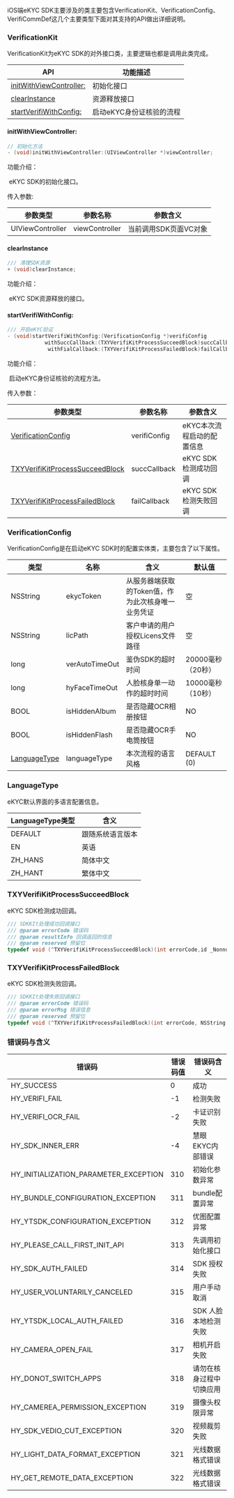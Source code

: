 iOS端eKYC SDK主要涉及的类主要包含VerificationKit、VerificationConfig、VerifiCommDef这几个主要类型下面对其支持的API做出详细说明。

### VerificationKit

VerificationKit为eKYC SDK的对外接口类，主要逻辑也都是调用此类完成。

| API                                                 | 功能描述                 |
| --------------------------------------------------- | ------------------------ |
| [initWithViewController:](#initWithViewController:) | 初始化接口               |
| [clearInstance](#clearInstance)                     | 资源释放接口             |
| [startVerifiWithConfig:](#startVerifiWithConfig:)   | 启动eKYC身份证核验的流程 |



#### initWithViewController:

```objective-c
// 初始化方法
- (void)initWithViewController:(UIViewController *)viewController;
```

功能介绍：

​	eKYC SDK的初始化接口。

传入参数:	

| 参数类型         | 参数名称       | 参数含义              |
| ---------------- | -------------- | --------------------- |
| UIViewController | viewController | 当前调用SDK页面VC对象 |



#### clearInstance

```objective-c
/// 清理SDK资源
+ (void)clearInstance;
```

功能介绍：

​	eKYC SDK资源释放的接口。



#### startVerifiWithConfig:

```objective-c
/// 开启eKYC验证
- (void)startVerifiWithConfig:(VerificationConfig *)verifiConfig
            withSuccCallback:(TXYVerifiKitProcessSucceedBlock)succCallback
             withFialCallback:(TXYVerifiKitProcessFailedBlock)failCallback;
```

功能介绍：

​	启动eKYC身份证核验的流程方法。

传入参数：

| 参数类型                                                     | 参数名称     | 参数含义                   |
| ------------------------------------------------------------ | ------------ | -------------------------- |
| [VerificationConfig](#VerificationConfig)                    | verifiConfig | eKYC本次流程启动的配置信息 |
| [TXYVerifiKitProcessSucceedBlock](#TXYVerifiKitProcessSucceedBlock) | succCallback | eKYC SDK检测成功回调       |
| [TXYVerifiKitProcessFailedBlock](#TXYVerifiKitProcessFailedBlock) | failCallback | eKYC SDK检测失败回调       |



### VerificationConfig

VerificationConfig是在启动eKYC SDK时的配置实体类，主要包含了以下属性。

| 类型                          | 名称           | 含义                                              | 默认值            |
| ----------------------------- | -------------- | ------------------------------------------------- | ----------------- |
| NSString                      | ekycToken      | 从服务器端获取的Token值，作为此次核身唯一业务凭证 | 空                |
| NSString                      | licPath        | 客户申请的用户授权Licens文件路径                  | 空                |
| long                          | verAutoTimeOut | 鉴伪SDK的超时时间                                 | 20000毫秒（20秒） |
| long                          | hyFaceTimeOut  | 人脸核身单一动作的超时时间                        | 10000毫秒（10秒） |
| BOOL                          | isHiddenAlbum  | 是否隐藏OCR相册按钮                               | NO                |
| BOOL                          | isHiddenFlash  | 是否隐藏OCR手电筒按钮                             | NO                |
| [LanguageType](#LanguageType) | languageType   | 本次流程的语言风格                                | DEFAULT (0)       |



### LanguageType

eKYC默认界面的多语言配置信息。

| LanguageType类型 | 含义             |
| ---------------- | ---------------- |
| DEFAULT          | 跟随系统语言版本 |
| EN               | 英语             |
| ZH_HANS          | 简体中文         |
| ZH_HANT          | 繁体中文         |



### TXYVerifiKitProcessSucceedBlock

eKYC SDK检测成功回调。

```objective-c
/// SDKKIt处理成功回调接口
/// @param errorCode 错误码
/// @param resultInfo 回调返回的信息
/// @param reserved 预留位
typedef void (^TXYVerifiKitProcessSucceedBlock)(int errorCode,id _Nonnull resultInfo, id _Nullable reserved);
```



### TXYVerifiKitProcessFailedBlock

eKYC SDK检测失败回调。

```objective-c
/// SDKKIt处理失败回调接口
/// @param errorCode 错误码
/// @param errorMsg 错误信息
/// @param reserved 预留位
typedef void (^TXYVerifiKitProcessFailedBlock)(int errorCode, NSString *_Nonnull errorMsg, id _Nullable reserved);
```



### 错误码与含义

| 错误码                                | 错误码值 | 错误码含义               |
| ------------------------------------- | -------- | ------------------------ |
| HY_SUCCESS                            | 0        | 成功                     |
| HY_VERIFI_FAIL                        | -1       | 检测失败                 |
| HY_VERIFI_OCR_FAIL                    | -2       | 卡证识别失败             |
| HY_SDK_INNER_ERR                      | -4       | 慧眼EKYC内部错误         |
| HY_INITIALIZATION_PARAMETER_EXCEPTION | 310      | 初始化参数异常           |
| HY_BUNDLE_CONFIGURATION_EXCEPTION     | 311      | bundle配置异常           |
| HY_YTSDK_CONFIGURATION_EXCEPTION      | 312      | 优图配置异常             |
| HY_PLEASE_CALL_FIRST_INIT_API         | 313      | 先调用初始化接口         |
| HY_SDK_AUTH_FAILED                    | 314      | SDK 授权失败             |
| HY_USER_VOLUNTARILY_CANCELED          | 315      | 用户手动取消             |
| HY_YTSDK_LOCAL_AUTH_FAILED            | 316      | SDK 人脸本地检测失败     |
| HY_CAMERA_OPEN_FAIL                   | 317      | 相机开启失败             |
| HY_DONOT_SWITCH_APPS                  | 318      | 请勿在核身过程中切换应用 |
| HY_CAMEREA_PERMISSION_EXCEPTION       | 319      | 摄像头权限异常           |
| HY_SDK_VEDIO_CUT_EXCEPTION            | 320      | 视频裁剪失败             |
| HY_LIGHT_DATA_FORMAT_EXCEPTION        | 321      | 光线数据格式错误         |
| HY_GET_REMOTE_DATA_EXCEPTION          | 322      | 光线数据格式错误         |

